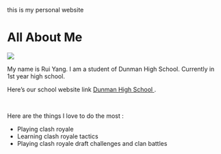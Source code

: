 this is my personal website
<!DOCTYPE html>
<html>
<link rel="stylesheet" type="text/css" href="style.css">
<body>
<h1> All About Me</h1>
<title> This is my website </title>
<img src="photo.jpg"/>
<p>
My name is Rui Yang. I am a student of Dunman High School. Currently in 1st year high school. </p>
<p>
Here’s our school website link <a href ="www.dhs.sg"> Dunman High School  </a>. </p>
<br>
<p>Here are the things I love to do the most : </p> 
<ul>
<li>Playing clash royale</li>
<a href="https://clashroyale.com/"> </a>
<li>Learning clash royale tactics</li>
<li>Playing clash royale draft challenges and clan battles</li>
</ul>
</body>
</html> 
 
